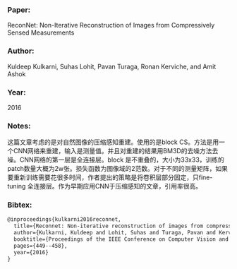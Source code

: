 ### Paper:

ReconNet: Non-Iterative Reconstruction of Images from Compressively Sensed Measurements

### Author:

Kuldeep Kulkarni, Suhas Lohit, Pavan Turaga, Ronan Kerviche, and Amit Ashok

### Year:

2016

### Notes:

这篇文章考虑的是对自然图像的压缩感知重建。使用的是block CS。方法是用一个CNN网络来重建，输入是测量值。并且对重建的结果用BM3D的去噪方法去噪。CNN网络的第一层是全连接层。block 是不重叠的，大小为33x33，训练的patch数量大概为2w张。损失函数为图像域的2范数。对于不同的测量矩阵，如果要重新训练需要花很多时间，作者提出的策略是将卷积层部分固定，只fine-tuning 全连接层。作为早期应用CNN于压缩感知的文章，引用率很高。

### Bibtex:

```latex
@inproceedings{kulkarni2016reconnet,
  title={Reconnet: Non-iterative reconstruction of images from compressively sensed measurements},
  author={Kulkarni, Kuldeep and Lohit, Suhas and Turaga, Pavan and Kerviche, Ronan and Ashok, Amit},
  booktitle={Proceedings of the IEEE Conference on Computer Vision and Pattern Recognition},
  pages={449--458},
  year={2016}
}
```